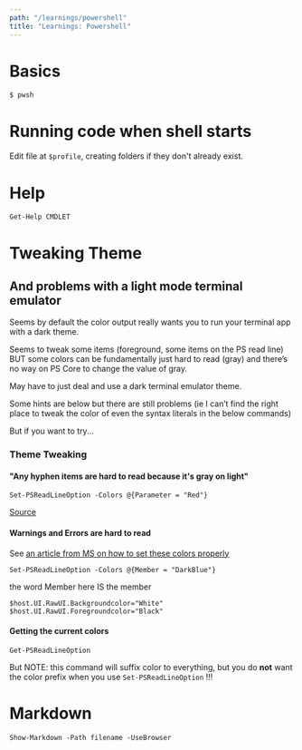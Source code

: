 ```yaml
---
path: "/learnings/powershell"
title: "Learnings: Powershell"
---
```


# Basics

    $ pwsh

# Running code when shell starts

Edit file at `$profile`, creating folders if they don't already exist.

# Help

`Get-Help CMDLET`

# Tweaking Theme

## And problems with a light mode terminal emulator

Seems by default the color output really wants you to run your terminal app with a dark theme.

Seems to tweak some items (foreground, some items on the PS read line) BUT some colors can be fundamentally just hard to read (gray) and there’s no way on PS Core to change the value of gray.

May have to just deal and use a dark terminal emulator theme.
 
Some hints are below but there are still problems (ie I can’t find the right place to tweak the color of even the syntax literals in the below commands)
  
But if you want to try...
  
### Theme Tweaking

#### "Any hyphen items are hard to read because it's gray on light"

`Set-PSReadLineOption -Colors @{Parameter = "Red"}`

[Source](https://stackoverflow.com/questions/44978897/powershell-hyphen-argument-color#comment95962959_44979367)

#### Warnings and Errors are hard to read

See [an article from MS on how to set these colors properly](https://docs.microsoft.com/en-us/previous-versions/windows/it-pro/windows-powershell-1.0/ee692799(v=technet.10)?redirectedfrom=MSDN)

`Set-PSReadLineOption -Colors @{Member = "DarkBlue"} `

the word Member here IS the member

`$host.UI.RawUI.Backgroundcolor="White"  `
`$host.UI.RawUI.Foregroundcolor="Black"  `

#### Getting the current colors

`Get-PSReadLineOption` 

But NOTE: this command will suffix color to everything, but you do **not** want the color prefix when you use `Set-PSReadLineOption` !!!

# Markdown

`Show-Markdown -Path filename -UseBrowser`
